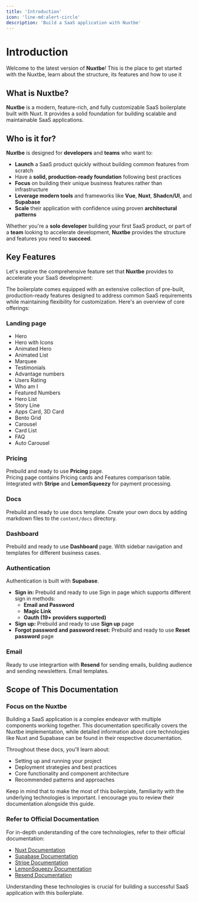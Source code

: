 ```yaml
---
title: 'Introduction'
icon: 'line-md:alert-circle'
description: 'Build a SaaS application with Nuxtbe'
---
```


# Introduction

Welcome to the latest version of **Nuxtbe**! This is the place to get started with the Nuxtbe, learn about the structure, its features and how to use it

## What is Nuxtbe?

**Nuxtbe** is a modern, feature-rich, and fully customizable SaaS boilerplate built with Nuxt. It provides a solid foundation for building scalable and maintainable SaaS applications.

## Who is it for?

**Nuxtbe** is designed for **developers** and **teams** who want to:

- **Launch** a SaaS product quickly without building common features from scratch
- Have a **solid, production-ready foundation** following best practices
- **Focus** on building their unique business features rather than infrastructure
- **Leverage modern tools** and frameworks like **Vue**, **Nuxt**, **Shadcn/UI**, and **Supabase**
- **Scale** their application with confidence using proven **architectural patterns**

Whether you're a **solo developer** building your first SaaS product, or part of a **team** looking to accelerate development, **Nuxtbe** provides the structure and features you need to **succeed**.


## Key Features

Let's explore the comprehensive feature set that **Nuxtbe** provides to accelerate your SaaS development:

The boilerplate comes equipped with an extensive collection of pre-built, production-ready features designed to address common SaaS requirements while maintaining flexibility for customization. Here's an overview of core offerings:

### Landing page
  - Hero
  - Hero with Icons
  - Animated Hero
  - Animated List
  - Marquee
  - Testimonials
  - Advantage numbers
  - Users Rating
  - Who am I
  - Featured Numbers
  - Hero List
  - Story Line
  - Apps Card, 3D Card
  - Bento Grid
  - Carousel
  - Card List
  - FAQ
  - Auto Carousel
### Pricing

Prebuild and ready to use **Pricing** page.<br>
Pricing page contains Pricing cards and Features comparison table. Integrated with **Stripe** and **LemonSqueezy** for payment processing.

### Docs

Prebuild and ready to use docs template. Create your own docs by adding markdown files to the `content/docs` directory.

### Dashboard

Prebuild and ready to use **Dashboard** page. With sidebar navigation and templates for different business cases.

### Authentication
  Authentication is built with **Supabase**.
 - **Sign in:** Prebuild and ready to use Sign in page which supports different sign in methods:
    - **Email and Password**
    - **Magic Link**
    - **Oauth (19+ providers supported)**
 - **Sign up:** Prebuild and ready to use **Sign up** page  
 - **Forgot password and password reset:** Prebuild and ready to use **Reset password** page


 ### Email
 Ready to use integrartion with **Resend** for sending emails, building audience and sending newsletters. Email templates.

## Scope of This Documentation

### Focus on the Nuxtbe
Building a SaaS application is a complex endeavor with multiple components working together. This documentation specifically covers the Nuxtbe implementation, while detailed information about core technologies like Nuxt and Supabase can be found in their respective documentation.

Throughout these docs, you'll learn about:
- Setting up and running your project
- Deployment strategies and best practices  
- Core functionality and component architecture
- Recommended patterns and approaches

Keep in mind that to make the most of this boilerplate, familiarity with the underlying technologies is important. I encourage you to review their documentation alongside this guide.

### Refer to Official Documentation
For in-depth understanding of the core technologies, refer to their official documentation:

- [Nuxt Documentation](https://nuxt.com/docs)
- [Supabase Documentation](https://supabase.com/docs)
- [Stripe Documentation](https://stripe.com/docs)
- [LemonSqueezy Documentation](https://docs.lemonsqueezy.com/)
- [Resend Documentation](https://resend.com/docs)

Understanding these technologies is crucial for building a successful SaaS application with this boilerplate.
